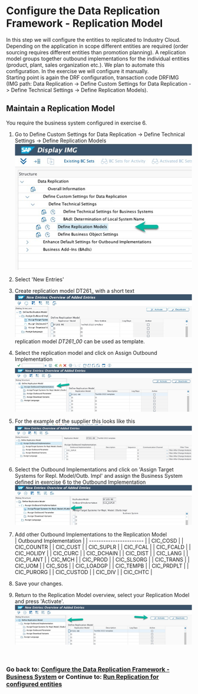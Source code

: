 # Configure the Data Replication Framework - Replication Model
In this step we will configure the entities to replicated to Industry Cloud. Depending on the application in scope different entities are required (order sourcing requires different entities than promotion planning). A replication model groups together outbound implementations for the individual entities (product, plant, sales organization etc.). We plan to automate this configuration. In the exercise we will configure it manually. <br>
Starting point is again the DRF configuration, transaction code DRFIMG (IMG path: Data Replication -> Define Custom Settings for Data Replication -> Define Technical Settings -> Define Replication Models).


## Maintain a Replication Model
You require the business system configured in exercise 6.
1. Go to Define Custom Settings for Data Replication -> Define Technical Settings -> Define Replication Models <br>![](/exercises/ex7/images/EX7_1.jpg)
2. Select 'New Entries'
3. Create replication model DT261_<group number> with a short text <br>![](/exercises/ex7/images/EX7_2.jpg)<br>replication model *DT261_00* can be used as template. 
4. Select the replication model and click on Assign Outbound Implementation <br>![](/exercises/ex7/images/EX7_3.jpg)
5. For the example of the supplier this looks like this <br>![](/exercises/ex7/images/EX7_4.jpg)
6. Select the Outbound Implementations and click on 'Assign Target Systems for Repl. Model/Outb. Impl' and assign the Business System defined in exercise 6 to the Outbound Implementation <br>![](/exercises/ex7/images/EX7_5.jpg)
7. Add other Outbound Implementations to the Replication Model <br> 
| Outbound Implementation |
| ----------------------- |
| CIC_COSD                |
| CIC_COUNTR              |
| CIC_CUST                |
| CIC_SUPLR               |
| CIC_FCAL                |
| CIC_FCALD               |
| CIC_HOLIDY              |
| CIC_CURC                |
| CIC_DCHAIN              |
| CIC_DIST                |
| CIC_LANG                |
| CIC_PLANT               |
| CIC_MCH                 |
| CIC_PROD                |
| CIC_SLSORG              |
| CIC_TRANS               |
| CIC_UOM                 |
| CIC_SOS                 |
| CIC_LOADGP              |
| CIC_TEMPB               |
| CIC_PRDPLT              |
| CIC_PURORG              |
| CIC_CUSTOD              |
| CIC_DIV                 |
| CIC_CHTC                |


8. Save your changes.
9.  Return to the Replication Model overview, select your Replication Model and press 'Activate'. <br> ![](/exercises/ex7/images/EX7_6.jpg) 


<br> 

### Go back to: [**Configure the Data Replication Framework - Business System**](../ex6/README.md) or Continue to: [**Run Replication for configured entities**](../ex8/README.md)